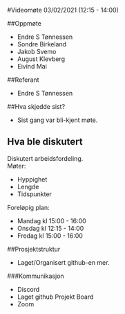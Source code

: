 #Videomøte 03/02/2021 (12:15 - 14:00)

##Oppmøte
* Endre S Tønnessen
* Sondre Birkeland
* Jakob Svemo
* August Klevberg
* Eivind Mai

##Referant
* Endre S Tønnessen

##Hva skjedde sist?
* Sist gang var bli-kjent møte.

## Hva ble diskutert

Diskutert arbeidsfordeling. <br>
Møter: <br>
* Hyppighet
* Lengde
* Tidspunkter

Foreløpig plan:
* Mandag kl 15:00 - 16:00
* Onsdag kl 12:15 - 14:00  
* Fredag kl 15:00 - 16:00

##Prosjektstruktur
* Laget/Organisert github-en mer.

###Kommunikasjon
* Discord
* Laget github Projekt Board
* Zoom






